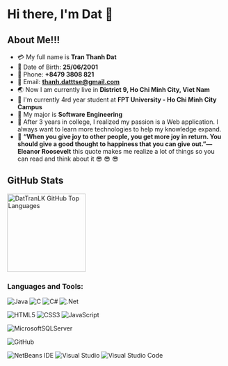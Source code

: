# Hi there, I'm Dat 👋 




## About Me!!!

- :credit_card: My full name is **Tran Thanh Dat**
- :date: Date of Birth: **25/06/2001**
- :iphone: Phone: **+8479 3808 821**
- :email: Email: **thanh.datttse@gmail.com**
- :earth_asia: Now I am currently live in **District 9, Ho Chi Minh City, Viet Nam**
- :school: I'm currently 4rd year student at **FPT University - Ho Chi Minh City Campus**
- :notebook_with_decorative_cover: My major is **Software Engineering**
- :dart: After 3 years in college, I realized my passion is a Web application. I always want to learn more technologies to help my knowledge expand.
- :thinking: **“When you give joy to other people, you get more joy in return. You should give a good thought to happiness that you can give out.”— Eleanor Roosevelt** this quote makes me realize a lot of things so you can read and think about it :sunglasses: :sunglasses: :sunglasses:

## GitHub Stats
<img height="180em" src="https://github-readme-stats.vercel.app/api/top-langs/?username=DatTranLK&theme=shades-of-purple&layout=compact" 
    alt="DatTranLK GitHub Top Languages" />


### Languages and Tools:
![Java](https://img.shields.io/badge/java-%23ED8B00.svg?style=for-the-badge&logo=java&logoColor=white)
![C](https://img.shields.io/badge/c-%2300599C.svg?style=for-the-badge&logo=c&logoColor=white)
![C#](https://img.shields.io/badge/c%23-%23239120.svg?style=for-the-badge&logo=c-sharp&logoColor=white)
![.Net](https://img.shields.io/badge/.NET-5C2D91?style=for-the-badge&logo=.net&logoColor=white)
<br />

![HTML5](https://img.shields.io/badge/html5-%23E34F26.svg?style=for-the-badge&logo=html5&logoColor=white)
![CSS3](https://img.shields.io/badge/css3-%231572B6.svg?style=for-the-badge&logo=css3&logoColor=white)
![JavaScript](https://img.shields.io/badge/javascript-%23323330.svg?style=for-the-badge&logo=javascript&logoColor=%23F7DF1E)
<br />

![MicrosoftSQLServer](https://img.shields.io/badge/Microsoft%20SQL%20Sever-CC2927?style=for-the-badge&logo=microsoft%20sql%20server&logoColor=white)
<br />

![GitHub](https://img.shields.io/badge/github-%23121011.svg?style=for-the-badge&logo=github&logoColor=white)
<br />

![NetBeans IDE](https://img.shields.io/badge/NetBeansIDE-1B6AC6.svg?style=for-the-badge&logo=apache-netbeans-ide&logoColor=white)
![Visual Studio](https://img.shields.io/badge/Visual%20Studio-5C2D91.svg?style=for-the-badge&logo=visual-studio&logoColor=white)
![Visual Studio Code](https://img.shields.io/badge/Visual%20Studio%20Code-0078d7.svg?style=for-the-badge&logo=visual-studio-code&logoColor=white)
